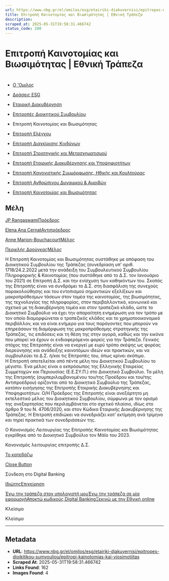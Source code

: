 ```yaml
---
url: https://www.nbg.gr/el/omilos/esg/etairiki-diakuvernisi/epitropes-dioikitikou-sumvouliou/epitropi-kainotomias-kai-viosimotiitas
title: Επιτροπή Καινοτομίας και Βιωσιμότητας | Εθνική Τράπεζα
description: 
scraped_at: 2025-05-31T19:58:31.466742
status_code: 200
---
```


# Επιτροπή Καινοτομίας και Βιωσιμότητας | Εθνική Τράπεζα

# 

  * [Ο 'Ομιλος](/el/omilos)
  * [Δράσεις ESG](/el/omilos/esg)
  * [Εταιρική Διακυβέρνηση](/el/omilos/esg/etairiki-diakuvernisi)
  * [Επιτροπές Διοικητικού Συμβουλίου](/el/omilos/esg/etairiki-diakuvernisi/epitropes-dioikitikou-sumvouliou)
  * Επιτροπή Καινοτομίας και Βιωσιμότητας 

  * [Επιτροπή Ελέγχου](/el/omilos/esg/etairiki-diakuvernisi/epitropes-dioikitikou-sumvouliou/epitropi-elegxou)
  * [Επιτροπή Διαχείρισης Κινδύνων](/el/omilos/esg/etairiki-diakuvernisi/epitropes-dioikitikou-sumvouliou/epitropi-diaxeirisis-kindunwn)
  * [Επιτροπή Στρατηγικής και Μετασχηματισμού](/el/omilos/esg/etairiki-diakuvernisi/epitropes-dioikitikou-sumvouliou/epitropi-stratigikis-metasximatismou)
  * [Επιτροπή Εταιρικής Διακυβέρνησης και Υποψηφιοτήτων](/el/omilos/esg/etairiki-diakuvernisi/epitropes-dioikitikou-sumvouliou/epitropi-etairikis-diakuvernusis-upopsifiotitwn)
  * [Επιτροπή Κανονιστικής Συμμόρφωσης, Ηθικής και Κουλτούρας](/el/omilos/esg/etairiki-diakuvernisi/epitropes-dioikitikou-sumvouliou/epitropi-kanonistikis-summorfosis-ithikis-kai-koultouras)
  * [Επιτροπή Ανθρώπινου Δυναμικού & Αμοιβών](/el/omilos/esg/etairiki-diakuvernisi/epitropes-dioikitikou-sumvouliou/epitropi-anthrwpinou-dunamikou-amoivwn)
  * [Επιτροπή Καινοτομίας και Βιωσιμότητας](/el/omilos/esg/etairiki-diakuvernisi/epitropes-dioikitikou-sumvouliou/epitropi-kainotomias-kai-viosimotiitas)

## Μέλη

[](/el/omilos/esg/etairiki-diakuvernisi/epitropes-dioikitikou-sumvouliou/epitropi-kainotomias-kai-viosimotiitas/jp-chair-innovation)

[JP RangaswamiΠρόεδρος](/el/omilos/esg/etairiki-diakuvernisi/epitropes-dioikitikou-sumvouliou/epitropi-kainotomias-kai-viosimotiitas/jp-chair-innovation)

[](/el/omilos/esg/etairiki-diakuvernisi/epitropes-dioikitikou-sumvouliou/epitropi-kainotomias-kai-viosimotiitas/cernat-vice-chair-innovation)

[Elena Ana CernatΑντιπρόεδρος](/el/omilos/esg/etairiki-diakuvernisi/epitropes-dioikitikou-sumvouliou/epitropi-kainotomias-kai-viosimotiitas/cernat-vice-chair-innovation)

[](/el/omilos/esg/etairiki-diakuvernisi/epitropes-dioikitikou-sumvouliou/epitropi-kainotomias-kai-viosimotiitas/bouchacourt-member-innovation)

[Anne Marion-BouchacourtΜέλος](/el/omilos/esg/etairiki-diakuvernisi/epitropes-dioikitikou-sumvouliou/epitropi-kainotomias-kai-viosimotiitas/bouchacourt-member-innovation)

[](/el/omilos/esg/etairiki-diakuvernisi/epitropes-dioikitikou-sumvouliou/epitropi-kainotomias-kai-viosimotiitas/drougkas-member-innovation)

[Περικλής ΔρούγκαςΜέλος](/el/omilos/esg/etairiki-diakuvernisi/epitropes-dioikitikou-sumvouliou/epitropi-kainotomias-kai-viosimotiitas/drougkas-member-innovation)

Η Επιτροπή Καινοτομίας και Βιωσιμότητας συστάθηκε με απόφαση του Διοικητικού Συμβουλίου της Τράπεζας (συνεδρίαση υπ' αριθ. 1718/24.2.2022 μετά την ανάδειξη του Συμβουλευτικού Συμβουλίου Πληροφορικής & Καινοτομίας (που συστάθηκε από το Δ.Σ. τον Ιανουάριο του 2021) σε Επιτροπή Δ.Σ. και την ενίσχυση των καθηκόντων του. Σκοπός της Επιτροπής είναι να συνδράμει το Δ.Σ. στη διασφάλιση της συνεχούς παρακολούθησης και του εντοπισμού σημαντικών εξελίξεων και μακροπρόθεσμων τάσεων στον τομέα της καινοτομίας, της βιωσιμότητας, της τεχνολογίας της πληροφορίας, στον περιβαλλοντικό, κοινωνικό και σχετικό με τη διακυβέρνηση τομέα και στον τραπεζικό κλάδο, ώστε το Διοικητικό Συμβούλιο να έχει την απαραίτητη ενημέρωση για τον τρόπο με τον οποίο διαμορφώνεται ο τραπεζικός κλάδος και το χρηματοοικονομικό περιβάλλον, και να είναι ενήμερο για τους παράγοντες που μπορούν να επηρεάσουν τη διαμόρφωση της μακροπρόθεσμης στρατηγικής της Τράπεζας, τις επιδόσεις και τη θέση της στην αγορά, καθώς και την εικόνα που μπορεί να έχουν οι ενδιαφερόμενοι φορείς για την Τράπεζα. Γενικός στόχος της Επιτροπής είναι να ενεργεί με ευρύ τρόπο σκέψης ως φορέας διερεύνησης και ανάδειξης καινοτόμων ιδεών και πρακτικών, και να συμβουλεύει το Δ.Σ. ή/και τις Επιτροπές του, όπως κρίνει σκόπιμο.  
Η Επιτροπή αποτελείται από πέντε μέλη του Διοικητικού Συμβουλίου το μέγιστο. Ένα μέλος είναι ο εκπρόσωπος της Ελληνικής Εταιρείας Συμμετοχών και Περιουσίας (Ε.Ε.ΣΥ.Π.) στο Διοικητικό Συμβούλιο. Τα μέλη της Επιτροπής (συμπεριλαμβανομένου του/της Προέδρου και του/της Αντιπροέδρου) ορίζονται από το Διοικητικό Συμβούλιο της Τράπεζας, κατόπιν εισήγησης της Επιτροπής Εταιρικής Διακυβέρνησης και Υποψηφιοτήτων. Ο/Η Πρόεδρος της Επιτροπής είναι ανεξάρτητο μη εκτελεστικό μέλος του Διοικητικού Συμβουλίου, σύμφωνα με τον ορισμό της ανεξαρτησίας που περιλαμβάνεται στο σχετικό πλαίσιο, ιδίως στο άρθρο 9 του Ν. 4706/2020, και στον Κώδικα Εταιρικής Διακυβέρνησης της Τράπεζας. Η Επιτροπή επιδιώκει να συνεδριάζει κατ’ εκτίμηση ανά τρίμηνο και τηρεί πρακτικά των συνεδριάσεών της.

Ο Κανονισμός Λειτουργίας της Επιτροπής Καινοτομίας και Βιωσιμότητας εγκρίθηκε από το Διοικητικό Συμβούλιο τον Μάϊο του 2023.

Κανονισμός λειτουργίας επιτροπής Δ.Σ.

[Το κατεβάζω](https://www.nbg.gr/-/jssmedia/Files/Group/Compliance/English-files/INNOVATION-COMMITTEE-CHARTER_-FEBR-2022.pdf?rev=135b3aa2d2c644878e9a41a85befe942)

[Close Button](#)

Σύνδεση στο Digital Banking

[Ιδιώτης](https://ibank.nbg.gr/web/?loginType=retail)[Επιχείρηση](https://ibank.nbg.gr/web/?loginType=corporate)

[Έχω την τράπεζα στον υπολογιστή μου](/el/idiwtes/kathimerines-sunallages/digital-banking/internet-banking)[Έχω την τράπεζα σε μία εφαρμογή](/el/idiwtes/kathimerines-sunallages/digital-banking/mobile-banking)[Αποκτώ κωδικούς Digital Banking](/el/idiwtes/kathimerines-sunallages/digital-banking/dunatotites-internet-mobile-banking/ekdosi-kwdikwn-digital-banking)[Ξεκινώ με την Εθνική online](/el/idiwtes/kathimerines-sunallages/digital-banking/ksekiniste-me-thn-ethniki-online)

Κλείσιμο

Κλείσιμο

---

## Metadata

- **URL**: https://www.nbg.gr/el/omilos/esg/etairiki-diakuvernisi/epitropes-dioikitikou-sumvouliou/epitropi-kainotomias-kai-viosimotiitas
- **Scraped At**: 2025-05-31T19:58:31.466742
- **Links Found**: 162
- **Images Found**: 4
